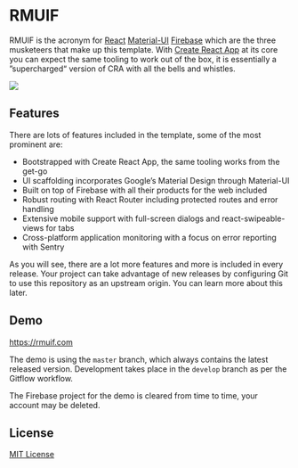 # RMUIF

RMUIF is the acronym for [React](https://reactjs.org) [Material-UI](https://material-ui.com) [Firebase](https://firebase.google.com) which are the three musketeers that make up this template.
With [Create React App](https://create-react-app.dev) at its core you can expect the same tooling to work out of the box, it is essentially a ”supercharged“ version of CRA with all the bells and whistles.

<img src="https://user-images.githubusercontent.com/7033377/73071460-13c58000-3eb3-11ea-9ed2-f5d9b5e8fc5b.png">

## Features

There are lots of features included in the template, some of the most prominent are:

- Bootstrapped with Create React App, the same tooling works from the get-go
- UI scaffolding incorporates Google’s Material Design through Material-UI
- Built on top of Firebase with all their products for the web included
- Robust routing with React Router including protected routes and error handling
- Extensive mobile support with full-screen dialogs and react-swipeable-views for tabs
- Cross-platform application monitoring with a focus on error reporting with Sentry

As you will see, there are a lot more features and more is included in every release.
Your project can take advantage of new releases by configuring Git to use this repository as an upstream origin.
You can learn more about this later.

## Demo

https://rmuif.com

The demo is using the `master` branch, which always contains the latest released version.
Development takes place in the `develop` branch as per the Gitflow workflow.

The Firebase project for the demo is cleared from time to time, your account may be deleted.

## License

[MIT License](https://github.com/phoqe/react-material-ui-firebase/blob/master/LICENSE.md)
